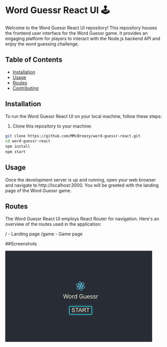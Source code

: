 # Word Guessr React UI 🕹️

Welcome to the Word Guessr React UI repository! This repository houses the frontend user interface for the Word Guessr game. It provides an engaging platform for players to interact with the Node.js backend API and enjoy the word guessing challenge.

## Table of Contents

- [Installation](#installation)
- [Usage](#usage)
- [Routes](#routes)
- [Contributing](#contributing)

## Installation

To run the Word Guessr React UI on your local machine, follow these steps:

1. Clone this repository to your machine:

```bash
git clone https://github.com/MMcBreezy/word-guessr-react.git
cd word-guessr-react
npm install
npm start
```

## Usage

Once the development server is up and running, open your web browser and navigate to http://localhost:3000. You will be greeted with the landing page of the Word Guessr game.

## Routes

The Word Guessr React UI employs React Router for navigation. Here's an overview of the routes used in the application:

/ - Landing page
/game - Game page

##Screenshots

![landing page](https://github.com/MMcBreezy/word-guessr-react/blob/readme-update/screenshots/landing-page.png)
